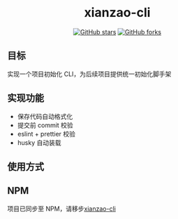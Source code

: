 <br />
<h1 align="center">xianzao-cli</h1>
<p align="center">
<a href="https://github.com/xianzao/xianzao-cli/stargazers"><img alt="GitHub stars" src="https://img.shields.io/github/stars/xianzao/xianzao-cli"></a>
<a href="https://github.com/xianzao/xianzao-cli/network"><img alt="GitHub forks" src="https://img.shields.io/github/forks/xianzao/xianzao-cli"></a>
</p>

## 目标

实现一个项目初始化 CLI，为后续项目提供统一初始化脚手架

## 实现功能

- 保存代码自动格式化
- 提交前 commit 校验
- eslint + prettier 校验
- husky 自动装载

## 使用方式

## NPM

项目已同步至 NPM，请移步[xianzao-cli]()
